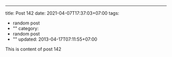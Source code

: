 ---
title: Post 142
date: 2021-04-07T17:37:03+07:00
tags:
  - random post
  - ""
category:
  - random post
  - ""
updated: 2013-04-17T07:11:55+07:00

This is content of post 142